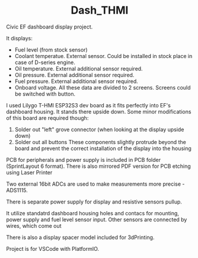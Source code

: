 <h1 align = "center"> Dash_THMI</h1>

Civic EF dashboard display project.

It displays:
- Fuel level (from stock sensor)
- Coolant temperatue. External sensor. Could be installed in stock place in case of D-series engine.
- Oil temperature. External additional sensor required.
- Oil pressure. External additional sensor required.
- Fuel pressure. External additional sensor required.
- Onboard voltage.
All these data are divided to 2 screens. Screens could be switched with button.

I used Lilygo T-HMI ESP32S3 dev board as it fits perfectly into EF's dashboard housing. 
It stands there upside down.
Some minor modifications of this board are required though:
1. Solder out "left" grove connector (when looking at the display upside down)
2. Solder out all buttons
These components slightly protrude beyond the board and prevent the correct installation of the display into the housing

PCB for peripherals and power supply is included in PCB folder (SprintLayout 6 format). 
There is also mirrored PDF version for PCB etching using Laser Printer

Two external 16bit ADCs are used to make measurements more precise - ADS1115.

There is separate power supply for display and resistive sensors pullup.


It utilize standatrd dashboard housing holes and contacs for mounting, power supply and fuel level sensor input.
Other sensors are connected by wires, which come out

There is also a display spacer model included for 3dPrinting.

Project is for VSCode with PlatformIO.
